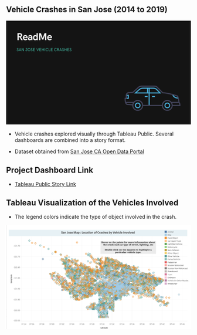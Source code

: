 ## Vehicle Crashes in San Jose (2014 to 2019)

![](Image.png)

- Vehicle crashes explored visually through Tableau Public. Several dashboards are combined into a story format. 

- Dataset obtained from [San Jose CA Open Data Portal](https://data.sanjoseca.gov/dataset/crashes-data)

## Project Dashboard Link

- [Tableau Public Story Link](https://public.tableau.com/app/profile/lavanya.santhosh/viz/SanJoseCrashes/StorySJCrashes)


## Tableau Visualization of the Vehicles Involved

- The legend colors indicate the type of object involved in the crash.

![](SJmap.png)

